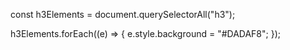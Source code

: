 const h3Elements = document.querySelectorAll("h3");

  h3Elements.forEach((e) => {
    e.style.background = "#DADAF8";
  });